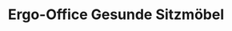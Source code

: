 ---
title: "Ergo-Office Gesunde Sitzmöbel"
url: /blindenmarkt/ergo-office-gesunde-sitzmoebel/
shop: Möbel
---